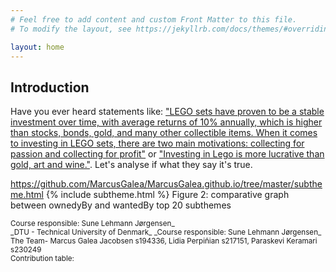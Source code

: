 ```yaml
---
# Feel free to add content and custom Front Matter to this file.
# To modify the layout, see https://jekyllrb.com/docs/themes/#overriding-theme-defaults

layout: home
---
```


## Introduction

Have you ever heard statements like: ["LEGO sets have proven to be a stable investment over time, with average returns of 10% annually, which is higher than stocks, bonds, gold, and many other collectible items. When it comes to investing in LEGO sets, there are two main motivations: collecting for passion and collecting for profit"](https://www.nerdcube.eu/guides/investing-in-lego/#:~:text=some%20extra%20cash.-,LEGO%20sets%20have%20proven%20to%20be%20a%20stable%20investment%20over,passion%20and%20collecting%20for%20profit) or ["Investing in Lego is more lucrative than gold, art and wine."](https://www.theguardian.com/lifeandstyle/2021/dec/10/investing-in-lego-more-lucrative-than-gold-study-suggests). Let's analyse if what they say it's true.

https://github.com/MarcusGalea/MarcusGalea.github.io/tree/master/subtheme.html
{% include subtheme.html %}
Figure 2: comparative graph between ownedyBy and wantedBy top 20 subthemes

<small>
Course responsible: Sune Lehmann Jørgensen_ <br>
_DTU - Technical University of Denmark_
_Course responsible: Sune Lehmann Jørgensen_ <br>
The Team- Marcus Galea Jacobsen  s194336, Lidia Perpiñian s217151, Paraskevi Keramari s230249 <br>
Contribution table:
</small>
